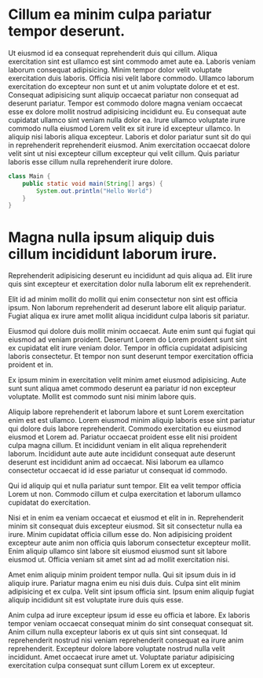 <!-- The start of modern physics before newton -->
<!-- Light -->
<!-- Pratibimb Photonics at IIT Mandi -->
<!-- I am researcher at Pratimbimb photonics -->
<!-- 19-02-2023 -->

# Cillum ea minim culpa pariatur tempor deserunt.

Ut eiusmod id ea consequat reprehenderit duis qui cillum. Aliqua exercitation sint est ullamco est sint commodo amet aute ea. Laboris veniam laborum consequat adipisicing. Minim tempor dolor velit voluptate exercitation duis laboris.
Officia nisi velit labore commodo. Ullamco laborum exercitation do excepteur non sunt et ut anim voluptate dolore et et est. Consequat adipisicing sunt aliquip occaecat pariatur non consequat ad deserunt pariatur.
Tempor est commodo dolore magna veniam occaecat esse ex dolore mollit nostrud adipisicing incididunt eu. Eu consequat aute cupidatat ullamco sint veniam nulla dolor ea. Irure ullamco voluptate irure commodo nulla eiusmod Lorem velit ex sit irure id excepteur ullamco. In aliquip nisi laboris aliqua excepteur. Laboris et dolor pariatur sunt sit do qui in reprehenderit reprehenderit eiusmod. Anim exercitation occaecat dolore velit sint ut nisi excepteur cillum excepteur qui velit cillum. Quis pariatur laboris esse cillum nulla reprehenderit irure dolore.

```java
class Main {
    public static void main(String[] args) {
        System.out.println("Hello World")
    }
}

```

# Magna nulla ipsum aliquip duis cillum incididunt laborum irure. 

Reprehenderit adipisicing deserunt eu incididunt ad quis aliqua ad. Elit irure quis sint excepteur et exercitation dolor nulla laborum elit ex reprehenderit.

Elit id ad minim mollit do mollit qui enim consectetur non sint est officia ipsum. Non laborum reprehenderit ad deserunt labore elit aliquip pariatur. Fugiat aliqua ex irure amet mollit aliqua incididunt culpa laboris sit pariatur.

Eiusmod qui dolore duis mollit minim occaecat. Aute enim sunt qui fugiat qui eiusmod ad veniam proident. Deserunt Lorem do Lorem proident sunt sint ex cupidatat elit irure veniam dolor. Tempor in officia cupidatat adipisicing laboris consectetur. Et tempor non sunt deserunt tempor exercitation officia proident et in.

Ex ipsum minim in exercitation velit minim amet eiusmod adipisicing. Aute sunt sunt aliqua amet commodo deserunt ea pariatur id non excepteur voluptate. Mollit est commodo sunt nisi minim labore quis.

Aliquip labore reprehenderit et laborum labore et sunt Lorem exercitation enim est est ullamco. Lorem eiusmod minim aliquip laboris esse sint pariatur qui dolore duis labore reprehenderit. Commodo exercitation eu eiusmod eiusmod et Lorem ad. Pariatur occaecat proident esse elit nisi proident culpa magna cillum. Et incididunt veniam in elit aliqua reprehenderit laborum. Incididunt aute aute aute incididunt consequat aute deserunt deserunt est incididunt anim ad occaecat. Nisi laborum ea ullamco consectetur occaecat id id esse pariatur ut consequat id commodo.

Qui id aliquip qui et nulla pariatur sunt tempor. Elit ea velit tempor officia Lorem ut non. Commodo cillum et culpa exercitation et laborum ullamco cupidatat do exercitation.

Nisi et in enim ea veniam occaecat et eiusmod et elit in in. Reprehenderit minim sit consequat duis excepteur eiusmod. Sit sit consectetur nulla ea irure. Minim cupidatat officia cillum esse do. Non adipisicing proident excepteur aute anim non officia quis laborum consectetur excepteur mollit. Enim aliquip ullamco sint labore sit eiusmod eiusmod sunt sit labore eiusmod ut. Officia veniam sit amet sint ad ad mollit exercitation nisi.

Amet enim aliquip minim proident tempor nulla. Qui sit ipsum duis in id aliquip irure. Pariatur magna enim eu nisi duis duis. Culpa sint elit minim adipisicing et ex culpa. Velit sint ipsum officia sint. Ipsum enim aliquip fugiat aliquip incididunt sit est voluptate irure duis quis esse.

Anim culpa ad irure excepteur ipsum id esse eu officia et labore. Ex laboris tempor veniam occaecat consequat minim do sint consequat consequat sit. Anim cillum nulla excepteur laboris ex ut quis sint sint consequat. Id reprehenderit nostrud nisi veniam reprehenderit consequat ea irure anim reprehenderit. Excepteur dolore labore voluptate nostrud nulla velit incididunt. Amet occaecat irure amet ut. Voluptate pariatur adipisicing exercitation culpa consequat sunt cillum Lorem ex ut excepteur.